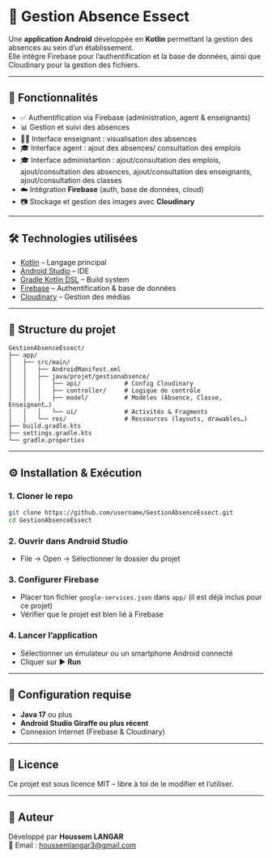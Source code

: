 # 📱 Gestion Absence Essect

Une **application Android** développée en **Kotlin** permettant la gestion des absences au sein d’un établissement.  
Elle intègre Firebase pour l’authentification et la base de données, ainsi que Cloudinary pour la gestion des fichiers.

---

## 🚀 Fonctionnalités

- ✅ Authentification via Firebase (administration, agent & enseignants)  
- 📊 Gestion et suivi des absences  
- 👨‍🏫 Interface enseignant : visualisation des absences  
- 🎓 Interface agent : ajout des absences/ consultation des emplois
- 🎓 Interface administartion : ajout/consultation des emplois, ajout/consultation des absences, ajout/consultation des enseignants, ajout/consultation des classes
- ☁️ Intégration **Firebase** (auth, base de données, cloud)  
- 📷 Stockage et gestion des images avec **Cloudinary**  

---

## 🛠️ Technologies utilisées

- [Kotlin](https://kotlinlang.org/) – Langage principal  
- [Android Studio](https://developer.android.com/studio) – IDE  
- [Gradle Kotlin DSL](https://docs.gradle.org/current/userguide/kotlin_dsl.html) – Build system  
- [Firebase](https://firebase.google.com/) – Authentification & base de données  
- [Cloudinary](https://cloudinary.com/) – Gestion des médias  

---

## 📂 Structure du projet

```
GestionAbsenceEssect/
├── app/
│   ├── src/main/
│   │   ├── AndroidManifest.xml
│   │   ├── java/projet/gestionabsence/
│   │   │   ├── api/            # Config Cloudinary
│   │   │   ├── controller/     # Logique de contrôle
│   │   │   ├── model/          # Modèles (Absence, Classe, Enseignant…)
│   │   │   └── ui/             # Activités & Fragments
│   │   └── res/                # Ressources (layouts, drawables…)
├── build.gradle.kts
├── settings.gradle.kts
└── gradle.properties
```

---

## ⚙️ Installation & Exécution

### 1. Cloner le repo
```bash
git clone https://github.com/username/GestionAbsenceEssect.git
cd GestionAbsenceEssect
```

### 2. Ouvrir dans Android Studio
- File → Open → Sélectionner le dossier du projet  

### 3. Configurer Firebase
- Placer ton fichier `google-services.json` dans `app/` (il est déjà inclus pour ce projet)  
- Vérifier que le projet est bien lié à Firebase  

### 4. Lancer l’application
- Sélectionner un émulateur ou un smartphone Android connecté  
- Cliquer sur ▶ **Run**  

---

## 🔐 Configuration requise

- **Java 17** ou plus  
- **Android Studio Giraffe ou plus récent**  
- Connexion Internet (Firebase & Cloudinary)  

---

## 📄 Licence

Ce projet est sous licence MIT – libre à toi de le modifier et l’utiliser.  

---

## 👤 Auteur

Développé par **Houssem LANGAR**  
📧 Email : houssemlangar3@gmail.com  
